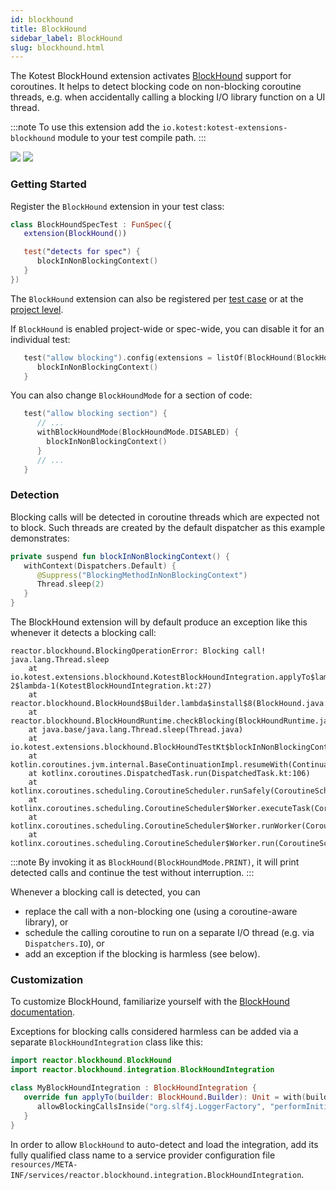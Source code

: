 ```yaml
---
id: blockhound
title: BlockHound
sidebar_label: BlockHound
slug: blockhound.html
---
```


The Kotest BlockHound extension activates [BlockHound](https://github.com/reactor/BlockHound) support for coroutines. It helps to detect blocking code on non-blocking coroutine threads, e.g. when accidentally calling a blocking I/O library function on a UI thread.

:::note
To use this extension add the `io.kotest:kotest-extensions-blockhound` module to your test compile path.
:::

[<img src="https://img.shields.io/maven-central/v/io.kotest.extensions/kotest-extensions-blockhound.svg?label=latest%20release"/>](https://search.maven.org/artifact/io.kotest.extensions/kotest-extensions-blockhound)
[<img src="https://img.shields.io/nexus/s/https/oss.sonatype.org/io.kotest.extensions/kotest-extensions-blockhound.svg?label=latest%20snapshot"/>](https://oss.sonatype.org/content/repositories/snapshots/io/kotest/extensions/kotest-extensions-blockhound/)

### Getting Started

Register the `BlockHound` extension in your test class:

```kotlin
class BlockHoundSpecTest : FunSpec({
   extension(BlockHound())

   test("detects for spec") {
      blockInNonBlockingContext()
   }
})
```

The `BlockHound` extension can also be registered per [test case](../framework/testcaseconfig.html) or at the [project level](../framework/project-config.html).

If `BlockHound` is enabled project-wide or spec-wide, you can disable it for an individual test:
```kotlin
   test("allow blocking").config(extensions = listOf(BlockHound(BlockHoundMode.DISABLED))) {
      blockInNonBlockingContext()
   }
```

You can also change `BlockHoundMode` for a section of code:
```kotlin
   test("allow blocking section") {
      // ...
      withBlockHoundMode(BlockHoundMode.DISABLED) {
        blockInNonBlockingContext()
      }
      // ...
   }
```

### Detection

Blocking calls will be detected in coroutine threads which are expected not to block. Such threads are created by the default dispatcher as this example demonstrates:

```kotlin
private suspend fun blockInNonBlockingContext() {
   withContext(Dispatchers.Default) {
      @Suppress("BlockingMethodInNonBlockingContext")
      Thread.sleep(2)
   }
}
```

The BlockHound extension will by default produce an exception like this whenever it detects a blocking call:
```
reactor.blockhound.BlockingOperationError: Blocking call! java.lang.Thread.sleep
	at io.kotest.extensions.blockhound.KotestBlockHoundIntegration.applyTo$lambda-2$lambda-1(KotestBlockHoundIntegration.kt:27)
	at reactor.blockhound.BlockHound$Builder.lambda$install$8(BlockHound.java:427)
	at reactor.blockhound.BlockHoundRuntime.checkBlocking(BlockHoundRuntime.java:89)
	at java.base/java.lang.Thread.sleep(Thread.java)
	at io.kotest.extensions.blockhound.BlockHoundTestKt$blockInNonBlockingContext$2.invokeSuspend(BlockHoundTest.kt:17)
	at kotlin.coroutines.jvm.internal.BaseContinuationImpl.resumeWith(ContinuationImpl.kt:33)
	at kotlinx.coroutines.DispatchedTask.run(DispatchedTask.kt:106)
	at kotlinx.coroutines.scheduling.CoroutineScheduler.runSafely(CoroutineScheduler.kt:570)
	at kotlinx.coroutines.scheduling.CoroutineScheduler$Worker.executeTask(CoroutineScheduler.kt:750)
	at kotlinx.coroutines.scheduling.CoroutineScheduler$Worker.runWorker(CoroutineScheduler.kt:677)
	at kotlinx.coroutines.scheduling.CoroutineScheduler$Worker.run(CoroutineScheduler.kt:664)
```

:::note
By invoking it as `BlockHound(BlockHoundMode.PRINT)`, it will print detected calls and continue the test without interruption.
:::

Whenever a blocking call is detected, you can
* replace the call with a non-blocking one (using a coroutine-aware library), or
* schedule the calling coroutine to run on a separate I/O thread (e.g. via `Dispatchers.IO`), or
* add an exception if the blocking is harmless (see below).

### Customization

To customize BlockHound, familiarize yourself with the [BlockHound documentation](https://github.com/reactor/BlockHound/blob/master/docs/README.md).

Exceptions for blocking calls considered harmless can be added via a separate `BlockHoundIntegration` class like this:

```kotlin
import reactor.blockhound.BlockHound
import reactor.blockhound.integration.BlockHoundIntegration

class MyBlockHoundIntegration : BlockHoundIntegration {
   override fun applyTo(builder: BlockHound.Builder): Unit = with(builder) {
      allowBlockingCallsInside("org.slf4j.LoggerFactory", "performInitialization")
   }
}
```

In order to allow `BlockHound` to auto-detect and load the integration, add its fully qualified class name to a service provider configuration file
 `resources/META-INF/services/reactor.blockhound.integration.BlockHoundIntegration`.
